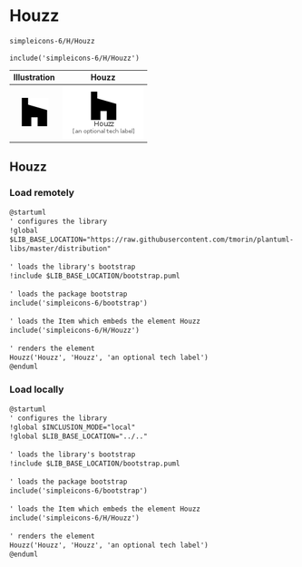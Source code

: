 # Houzz


```text
simpleicons-6/H/Houzz
```

```text
include('simpleicons-6/H/Houzz')
```



| Illustration | Houzz |
| :---: | :---: |
| ![illustration for Illustration](../../simpleicons-6/H/Houzz.png) | ![illustration for Houzz](../../simpleicons-6/H/Houzz.Local.png) |




## Houzz

### Load remotely
```plantuml
@startuml
' configures the library
!global $LIB_BASE_LOCATION="https://raw.githubusercontent.com/tmorin/plantuml-libs/master/distribution"

' loads the library's bootstrap
!include $LIB_BASE_LOCATION/bootstrap.puml

' loads the package bootstrap
include('simpleicons-6/bootstrap')

' loads the Item which embeds the element Houzz
include('simpleicons-6/H/Houzz')

' renders the element
Houzz('Houzz', 'Houzz', 'an optional tech label')
@enduml
```

### Load locally
```plantuml
@startuml
' configures the library
!global $INCLUSION_MODE="local"
!global $LIB_BASE_LOCATION="../.."

' loads the library's bootstrap
!include $LIB_BASE_LOCATION/bootstrap.puml

' loads the package bootstrap
include('simpleicons-6/bootstrap')

' loads the Item which embeds the element Houzz
include('simpleicons-6/H/Houzz')

' renders the element
Houzz('Houzz', 'Houzz', 'an optional tech label')
@enduml
```

